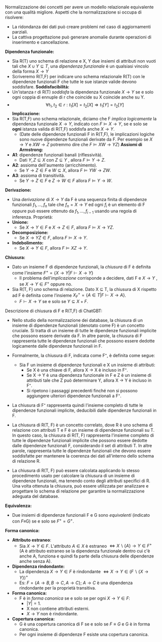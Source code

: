 Normalizzazione dei concetti per avere un modello relazionale equivalente con una qualità migliore. Aspetti che la normalizzazione si occupa di risolvere:
- La ridondanza dei dati può creare problemi nel caso di aggiornamenti parziali.
- La cattiva progettazione può generare anomalie durante operazioni di inserimento e cancellazione.

**Dipendenza funzionale:**
- Sia R(T) uno schema di relazione e X, Y due insiemi di attributi non vuoti tali che $X\cup Y \subseteq T$, una *dipendenza funzionale* è un qualsiasi vincolo della forma $X\rightarrow Y$
- Scriveremo R(T,F) per indicare uno schema relazionale R(T) con le dipendenze funzionali F che tutte le sue istanze valide devono soddisfare.
**Soddisfacibilità:**
- Un'istanza r di R(T) *soddisfa* la dipendenza funzionale $X\rightarrow Y$ se e solo ogni coppia di ennuple di r che coincide su X coincide anche su Y.
- $$\forall t_1,t_{2}\in r:t_{1}[X] = t_{2}[X] \Rightarrow t_{1}[Y] = t_{2}[Y]$$
**Implicazione:**
- Sia R(T,F) uno schema relazionale, diciamo che F *implica logicamente* la dipendenza funzionale $X\rightarrow Y$, indicato con $F \models X\rightarrow Y$, se e solo se **ogni** istanza valida di R(T,F) soddisfa anche $X\rightarrow Y$.
	- (Date delle dipendenze funzionali F in R(T,F), le implicazioni logiche sono nuove dipendenze funzionali derivate da F. Per esempio se $X\rightarrow Y$ e $XW \rightarrow Z$ potremmo dire che $F \models XW \rightarrow YZ$)
**Assiomi di Armstrong:**
- **A1**: dipendenze funzionali banali (riflessività).
	- Dati $Y,Z ⊆ X$ con $Z ⊆ Y$ , allora $F \models Y → Z$.
- **A2**: assioma dell'aumento (arricchimento).
	- Se $Y → Z ∈ F$ e $W ⊆ X$, allora $F \models Y W → ZW$.
- **A3**: assioma di transitività.
	- Se $Y → Z ∈ F$ e $Z → W ∈ F$ allora $F \models Y → W$.

**Derivazione:**
- Una *derivazione* di $X\rightarrow Y$ da F è una sequenza finita di dipendenze funzionali $f_{1}, ..., f_{n}$ tale che $f_{n}= X\rightarrow Y$ ed ogni $f_{i}$ è un elemento di F oppure può essere ottenuto da $f_{1}, ..., f_{i-1}$ usando una regola di inferenza.
Proprietà:
- **Unione:**
	- Se $X\rightarrow Y \in F$ e $X\rightarrow Z \in F$, allora $F\models X\rightarrow YZ$.
- **Decomposizione:**
	- Se $X\rightarrow YZ \in F$, allora $F\models X\rightarrow Y$.
- **Indebolimento:**
	- Se $X\rightarrow Y \in F$, allora $F\models XZ\rightarrow Y$.

**Chiusura:**
- Dato un insieme F di dipendenze funzionali, la *chiusura* di F è definita come l'insieme $F^{+} =\{X \rightarrow Y | F \vdash X \rightarrow Y\}$
	- Il problema dell’*implicazione* corrisponde a decidere, dati F e $X \rightarrow Y$ , se $X \rightarrow Y ∈ F^+$ oppure no.
- Sia R(T, F) uno schema di relazione. Dato X ⊆ T, la chiusura di X rispetto ad F è definita come l’insieme $X^+_F = \{A ∈ T | F ⊢ X \rightarrow A\}$.
	- $F ⊢ X \rightarrow Y$ se e solo se $Y ⊆ X + F$.

Descrizione di chiusura di F e R(T,F) di ChatGBT:
- Nello studio della normalizzazione dei database, la chiusura di un insieme di dipendenze funzionali (denotato come F) è un concetto cruciale. Si tratta di un insieme di tutte le dipendenze funzionali implicite che possono essere derivate da F. In altre parole, la chiusura di F rappresenta tutte le dipendenze funzionali che possono essere dedotte logicamente dalle dipendenze funzionali in F.
- Formalmente, la chiusura di F, indicata come F⁺, è definita come segue:
	- Sia F un insieme di dipendenze funzionali e X un insieme di attributi:
		- Se X è una chiave di F, allora X → X è incluso in F⁺.
		- Se X → Y è una dipendenza funzionale in F e Z è un insieme di attributi tale che Z può determinare Y, allora X → Y è incluso in F⁺.
		- Si ripetono i passaggi precedenti finché non si possono aggiungere ulteriori dipendenze funzionali a F⁺.
- La chiusura di F⁺ rappresenta quindi l'insieme completo di tutte le dipendenze funzionali implicite, deducibili dalle dipendenze funzionali in F.

- La chiusura di R(T, F) è un concetto correlato, dove R è uno schema di relazione con attributi T e F è un insieme di dipendenze funzionali su T. In questo caso, la chiusura di R(T, F) rappresenta l'insieme completo di tutte le dipendenze funzionali implicite che possono essere dedotte dalle dipendenze funzionali F, considerando il set di attributi T. In altre parole, rappresenta tutte le dipendenze funzionali che devono essere soddisfatte per mantenere la coerenza dei dati all'interno dello schema di relazione R.
- La chiusura di R(T, F) può essere calcolata applicando lo stesso procedimento usato per calcolare la chiusura di un insieme di dipendenze funzionali, ma tenendo conto degli attributi specifici di R. Una volta ottenuta la chiusura, può essere utilizzata per analizzare e progettare lo schema di relazione per garantire la normalizzazione adeguata del database.

**Equivalenza:**
- Due insiemi di dipendenze funzionali F e G sono *equivalenti* (indicato con $F\equiv$G) se e solo se $F^{+}= G^{+}$.

**Forma canonica:**
- **Attributo estraneo**:
	- Sia $X\rightarrow Y \in F$. L'attributo $A \in X$ è estraneo $\Leftrightarrow X\backslash \{A\}\rightarrow Y \in F^{+}$ (A è attributo estraneo se la dipendenza funzionale dentro cui c'è anche A, funziona e quindi fa parte della chiusura delle dipendenze anche senza A).
- **Dipendenza rindondante:**
	- La dipendenza $X\rightarrow Y \in F$ è rindondante $\Leftrightarrow X\rightarrow Y \in (F\backslash\{X\rightarrow Y\})^{+}$
	- Es: $F = \{A\rightarrow B, B\rightarrow C, A\rightarrow C\}$; $A\rightarrow C$ è una dipendenza rindondante per la proprietà transitiva.
- **Forma canonica:**
	- F è in *forma canonica* se e solo se per ogni $X\rightarrow Y \in F$:
		- $|Y| = 1$.
		- X non contiene attributi esterni.
		- $X\rightarrow Y$ non è rindondante.
- **Copertura canonica:**
	- G è una copertura canonica di F se e solo se $F \equiv G$ e G è in forma canonica.
	- Per ogni insieme di dipendenze F esiste una copertura canonica.
